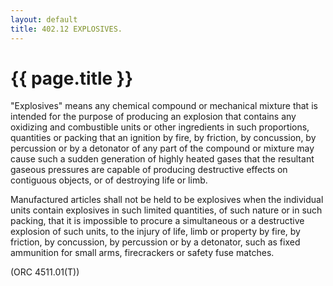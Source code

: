 ```yaml
---
layout: default 
title: 402.12 EXPLOSIVES.
---
```


{{ page.title }}
================

"Explosives" means any chemical compound or mechanical mixture that is
intended for the purpose of producing an explosion that contains any
oxidizing and combustible units or other ingredients in such
proportions, quantities or packing that an ignition by fire, by
friction, by concussion, by percussion or by a detonator of any part of
the compound or mixture may cause such a sudden generation of highly
heated gases that the resultant gaseous pressures are capable of
producing destructive effects on contiguous objects, or of destroying
life or limb.

Manufactured articles shall not be held to be explosives when the
individual units contain explosives in such limited quantities, of such
nature or in such packing, that it is impossible to procure a
simultaneous or a destructive explosion of such units, to the injury of
life, limb or property by fire, by friction, by concussion, by
percussion or by a detonator, such as fixed ammunition for small arms,
firecrackers or safety fuse matches.

(ORC 4511.01(T))
